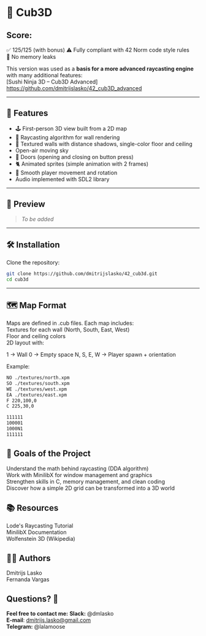 # 🧊 Cub3D

## Score:
✅ 125/125 (with bonus)
⚠️ Fully compliant with 42 Norm code style rules  
🧹 No memory leaks  

This version was used as a **basis for a more advanced raycasting engine** with many additional features:  
[Sushi Ninja 3D – Cub3D Advanced] https://github.com/dmitrijslasko/42_cub3D_advanced

---

## 🚀 Features

- 🕹️ First-person 3D view built from a 2D map  
- 🔦 Raycasting algorithm for wall rendering  
- 🎨 Textured walls with distance shadows, single-color floor and ceiling
- Open-air moving sky
- 🚪 Doors (opening and closing on button press)  
- 🐈 Animated sprites (simple animation with 2 frames)
- 🎵 Smooth player movement and rotation
- Audio implemented with SDL2 library

---

## 📸 Preview

> *To be added*

---

## 🛠️ Installation

Clone the repository:

```bash
git clone https://github.com/dmitrijslasko/42_cub3d.git
cd cub3d
```

---

## 🗺️ Map Format
Maps are defined in .cub files. Each map includes:  
Textures for each wall (North, South, East, West)  
Floor and ceiling colors  
2D layout with:  

1 → Wall
0 → Empty space
N, S, E, W → Player spawn + orientation

Example:
```bash
NO ./textures/north.xpm
SO ./textures/south.xpm
WE ./textures/west.xpm
EA ./textures/east.xpm
F 220,100,0
C 225,30,0

111111
100001
1000N1
111111
```

## 🎯 Goals of the Project
Understand the math behind raycasting (DDA algorithm)  
Work with MinilibX for window management and graphics  
Strengthen skills in C, memory management, and clean coding  
Discover how a simple 2D grid can be transformed into a 3D world  

## 📚 Resources
Lode's Raycasting Tutorial  
MinilibX Documentation  
Wolfenstein 3D (Wikipedia)  

## 👨‍💻 Authors
Dmitrijs Lasko  
Fernanda Vargas  

## Questions? 🤔
**Feel free to contact me:**
**Slack:** @dmlasko  
**E-mail**: dmitrijs.lasko@gmail.com  
**Telegram:** @lalamoose  
